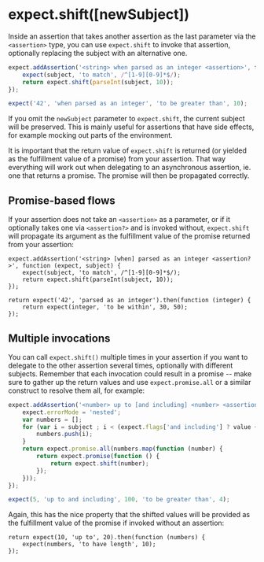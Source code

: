 # expect.shift([newSubject])

Inside an assertion that takes another assertion as the last parameter via
the `<assertion>` type, you can use `expect.shift` to invoke that assertion,
optionally replacing the subject with an alternative one.

```js
expect.addAssertion('<string> when parsed as an integer <assertion>', function (expect, subject) {
    expect(subject, 'to match', /^[1-9][0-9]*$/);
    return expect.shift(parseInt(subject, 10));
});

expect('42', 'when parsed as an integer', 'to be greater than', 10);
```

If you omit the `newSubject` parameter to `expect.shift`, the current subject
will be preserved. This is mainly useful for assertions that have side effects,
for example mocking out parts of the environment.

It is important that the return value of `expect.shift` is returned (or yielded
as the fulfillment value of a promise) from your assertion. That way everything
will work out when delegating to an asynchronous assertion, ie. one that returns
a promise. The promise will then be propagated correctly.

## Promise-based flows

If your assertion does not take an `<assertion>` as a parameter, or if it
optionally takes one via `<assertion?>` and is invoked without,
`expect.shift` will propagate its argument as the fulfillment value of the
promise returned from your assertion:

```js#freshExpect:true
expect.addAssertion('<string> [when] parsed as an integer <assertion?>', function (expect, subject) {
    expect(subject, 'to match', /^[1-9][0-9]*$/);
    return expect.shift(parseInt(subject, 10));
});

return expect('42', 'parsed as an integer').then(function (integer) {
    return expect(integer, 'to be within', 30, 50);
});
```

## Multiple invocations

You can call `expect.shift()` multiple times in your assertion if you want
to delegate to the other assertion several times, optionally with different
subjects. Remember that each invocation could result in a promise -- make
sure to gather up the return values and use `expect.promise.all` or a similar
construct to resolve them all, for example:

```js
expect.addAssertion('<number> up to [and including] <number> <assertion?>', function (expect, subject, value) {
    expect.errorMode = 'nested';
    var numbers = [];
    for (var i = subject ; i < (expect.flags['and including'] ? value + 1 : value) ; i += 1) {
        numbers.push(i);
    }
    return expect.promise.all(numbers.map(function (number) {
        return expect.promise(function () {
            return expect.shift(number);
        });
    }));
});

expect(5, 'up to and including', 100, 'to be greater than', 4);
```

Again, this has the nice property that the shifted values will be provided as
the fulfillment value of the promise if invoked without an assertion:

```js#async:true
return expect(10, 'up to', 20).then(function (numbers) {
    expect(numbers, 'to have length', 10);
});
```
